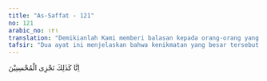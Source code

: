 ```yaml
---
title: "As-Saffat - 121"
no: 121
arabic_no: ١٢١
translation: "Demikianlah Kami memberi balasan kepada orang-orang yang berbuat baik."
tafsir: "Dua ayat ini menjelaskan bahwa kenikmatan yang besar tersebut di atas seperti kemenangan atas musuh-musuh, petunjuk-petunjuk Tuhan, kemuliaan-kemuliaan, dan sebagainya adalah berkat amal kebajikan yang mereka lakukan, dan pengorbanan serta penderitaan mereka dalam memperjuangkan penegakan agama tauhid. Jadi begitulah Allah memberikan pembalasan pahala dunia-akhirat atas orang-orang yang berbuat kebaikan untuk kemaslahatan sesama umat manusia.\n\nYang mendorong keduanya mengerjakan amal-amal kebajikan dan bersedia mengalami penderitaan adalah iman yang bersemi dalam dada mereka. Dari landasan iman yang kuat lahirlah perbuatan-perbuatan yang mulia, itulah sebabnya Allah menegaskan bahwa keduanya adalah hamba-hamba Allah yang beriman."
---
```


اِنَّا كَذٰلِكَ نَجْزِى الْمُحْسِنِيْنَ
